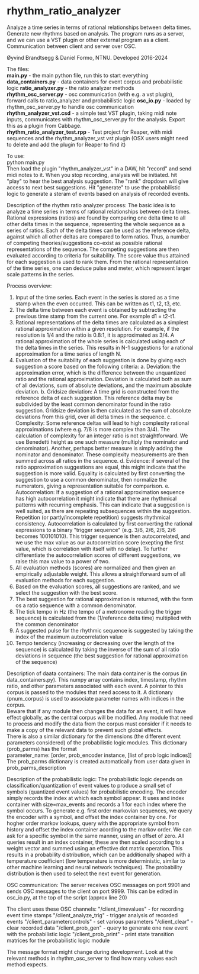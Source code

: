 # rhythm_ratio_analyzer
Analyze a time series in terms of rational relationships between delta times. Generate new rhythms based on analysis.
The program runs as a server, and we can use a VST plugin or other external program as a client.
Communication between client and server over OSC.

Øyvind Brandtsegg & Daniel Formo, NTNU. 
Developed 2016-2024

The files:  
**main.py** - the main python file, run this to start everything
**data_containers.py** - data containers for event corpus and probabilistic logic
**ratio_analyzer.py** - the ratio analyzer methods  
**rhythm_osc_server.py** - osc communication (with e.g. a vst plugin), forward calls to ratio_analyzer and probabilistic logic
**osc_io.py** - loaded by rhythm_osc_server.py to handle osc communication  
**rhythm_analyzer_vst.csd** - a simple test VST plugin, taking midi note inputs, communicates with rhythm_osc_server.py for the analysis. Export this as a plugin from Cabbage.  
**rhythm_ratio_analyzer_test.rpp** - Test project for Reaper, with midi sequences and the rhythm_analyzer_vst vst plugin (OSX users might need to delete and add the plugin for Reaper to find it)  

To use:  
python main.py  
Then load the plugin "rhythm_analyzer_vst" in a DAW, hit "record" and send midi notes to it. When you stop recording, analysis will be initiated. hit "play" to hear the best analysis suggestion. The "rank" dropdown will give access to next best suggestions.  Hit "generate" to use the probabilistic logic to generate a steram of events based on analysis of recorded events.

Description of the rhythm ratio analyzer process:
The basic idea is to analyze a time series in terms of rational relationships between delta times. Rational expressions (ratios) are found by comparing one delta time to all other delta times in the sequence, representing the whole sequence as a series of ratios. Each of the delta times can be used as the reference delta, against which all other deltas are compared to form ratios. Thus, a number of competing theories/suggestions co-exist as possible rational representations of the sequence. The competing suggestions are then evaluated according to criteria for suitability. The score value thus attained for each suggestion is used to rank them. From the rational representation of the time series, one can deduce pulse and meter, which represent larger scale patterns in the series.

Process overview:
1.	Input of the time series. Each event in the series is stored as a time stamp when the even occurred. This can be written as t1, t2, t3, etc.
2.	The delta time between each event is obtained by subtracting the previous time stamp from the current one. For example d1 = t2-t1. 
3.	Rational representations of the delta times are calculated as a simplest rational approximation within a given resolution. For example, if the resolution is 1/4 and the ratio is 0.8:1, it is approximated as 3/4. A rational approximation of the whole series is calculated using each of the delta times in the series. This results in N-1 suggestions for a rational approximation for a time series of length N.
4.	Evaluation of the suitability of each suggestion is done by giving each suggestion a score based on the following criteria:
a.	Deviation: the approximation error, which is the difference between the unquantized ratio and the rational approximation. Deviation is calculated both as sum of all deviations, sum of absolute deviations, and the maximum absolute deviation.
b.	Gridsize deviation: A time grid is constructed from the reference delta of each suggestion. This reference delta may be subdivided by the least common denominator found in the ratio suggestion. Gridsize deviation is then calculated as the sum of absolute deviations from this grid, over all delta times in the sequence.
c.	Complexity: Some reference deltas will lead to high complexity rational approximations (where e.g. 7/8 is more complex than 3/4). The calculation of complexity for an integer ratio is not straightforward. We use Benedetti height as one such measure (multiply the nominator and denominator). Another, perhaps better measure is simply adding the nominator and denominator. These complexity measurements are then summed across all ratios in the sequence.
d.	Evidence: if several of the ratio approximation suggestions are equal, this might indicate that the suggestion is more valid. Equality is calculated by first converting the suggestion to use a common denominator, then normalize the numerators, giving a representation suitable for comparison.
e.	Autocorrelation: If a suggestion of a rational approximation sequence has high autocorrelation it might indicate that there are rhythmical patterns with recurring emphasis. This can indicate that a suggestion is well suited, as there are repeating subsequences within the suggestion. Repetition (or partly/incomplete repetition) suggests rhythmical consistency. Autocorrelation is calculated by first converting the rational expressions to a binary "trigger sequence" (e.g. 3/6, 2/6, 2/6, 2/6 becomes 100101010). This trigger sequence is then autocorrelated, and we use the max value as our autocorrelation score (exepting the first value, which is correlation with itself with no delay). To further differentiate the autocorrelation scores of different suggestions, we raise this max value to a power of two.
5.	All evaluation methods (scores) are normalized and then given an empirically adjustable weight. This allows a straightforward sum of all evaluation methods for each suggestion.
6.	Based on the evaluation scores, all suggestions are ranked, and we select the suggestion with the best score.
7.	The best suggestion for rational approximation is returned, with the form os a ratio sequence with a common denominator.
8.	The tick tempo in Hz (the tempo of a metronome reading the trigger sequence) is calculated from the (1/reference delta time) multiplied with the common denominator
9.	A suggested pulse for the rhythmic sequence is suggested by taking the index of the maximum autocorrelation value
10.	Tempo tendency (increasing or decreasing over the length of the sequence) is calculated by taking the inverse of the sum of all ratio deviations in sequence (the best suggestion for rational approximation of the sequence)

Description of daata containers:
The main data container is the corpus (in data_containers.py). This numpy array contains index, timestamp, rhythm ratio, and other parameters associated with each event. A pointer to this corpus is passed to the modules that need access to it. 
A dictionary (pnum_corpus) is used to associate parameter names with indices in the corpus.  
Beware that if any module then changes the data for an event, it will have effect globally, as the central corpus will be modified. Any module that need to process and modify the data from the corpus must consider if it needs to make a copy of the relevant data to prevent such global effects.  
There is also a similar dictionary for the dimensions (the different event parameters considered) of the probabilistic logic modules. This dictionary (prob_parms) has the format   
parameter_name: [order, prob_encoder instance, [list of prob logic indices]]
The prob_parms dictionary is created automatically from user data given in prob_parms_description


Description of the probabilistic logic:
The probabilistic logic depends on classification/quantization of event values to produce a small set of symbols (quantized event values) for probabilistic encoding. The encoder simply records the index at which each symbol appear. It uses and index container with size=max_events and records a 1 for each index where the symbol occurs. To generate e.g. first order markovian sequences, we query the encoder with a symbol, and offset the index container by one. For hogher order markov lookups, query with the appropriate symbol from history and offset the index container acording to the markov order. We can ask for a specific symbol in the same manner, using an offset of zero. All queries result in an index container, these are then scaled according to a weight vector and summed using an effective dot matrix operation. This results in a probability distribution, which can be additionally shaped with a temperature coefficient (low temperature is more deterministic, similar to other machine learning and neural network techniques). The probability distribution is then used to select the next event for generation.

OSC communication:
The server receives OSC messages on port 9901 and sends OSC messages to the client on port 9999.
This can be edited in osc_io.py, at the top of the script (approx line 20)

The client uses these OSC channels:
"/client_timevalues" - for recording event time stamps
"/client_analyze_trig" - trigger analysis of recorded events
"/client_parametercontrols" - set various parameters
"/client_clear" - clear recorded data
"/client_prob_gen" - query to generate one new event with the probabilistic logic
"/client_prob_print" - print state transition matrices for the probabilistic logic module

The message format might change during development. Look at the relevant methods in rhythm_osc_server to find how many values each method expects.

